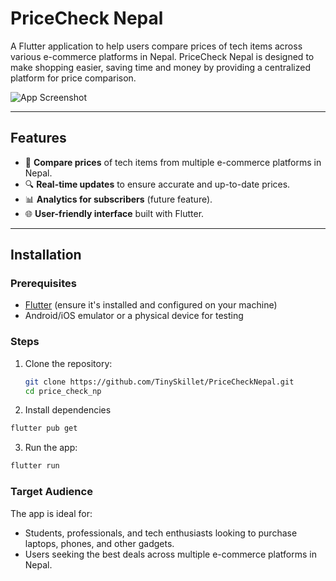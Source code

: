 # PriceCheck Nepal

A Flutter application to help users compare prices of tech items across various e-commerce platforms in Nepal. PriceCheck Nepal is designed to make shopping easier, saving time and money by providing a centralized platform for price comparison.

![App Screenshot](https://via.placeholder.com/800x400?text=PriceCheck+Nepal+App+Screenshot) 

---

## Features

- 🛒 **Compare prices** of tech items from multiple e-commerce platforms in Nepal.
- 🔍 **Real-time updates** to ensure accurate and up-to-date prices.
- 📊 **Analytics for subscribers** (future feature).
- 🌐 **User-friendly interface** built with Flutter.

---

## Installation

### Prerequisites
- [Flutter](https://docs.flutter.dev/get-started/install) (ensure it's installed and configured on your machine)
- Android/iOS emulator or a physical device for testing

### Steps
1. Clone the repository:
   ```bash
   git clone https://github.com/TinySkillet/PriceCheckNepal.git
   cd price_check_np
   ```

2. Install dependencies
  ```bash
  flutter pub get
  ```

3. Run the app:
  ```bash
  flutter run
  ```




### Target Audience

The app is ideal for:

  - Students, professionals, and tech enthusiasts looking to purchase laptops, phones, and other gadgets.
  - Users seeking the best deals across multiple e-commerce platforms in Nepal.



